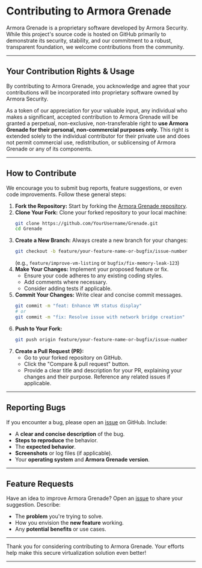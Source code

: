# Contributing to Armora Grenade

Armora Grenade is a proprietary software developed by Armora Security. While this project's source code is hosted on GitHub primarily to demonstrate its security, stability, and our commitment to a robust, transparent foundation, we welcome contributions from the community.

-----

## Your Contribution Rights & Usage

By contributing to Armora Grenade, you acknowledge and agree that your contributions will be incorporated into proprietary software owned by Armora Security.

As a token of our appreciation for your valuable input, any individual who makes a significant, accepted contribution to Armora Grenade will be granted a perpetual, non-exclusive, non-transferable right to **use Armora Grenade for their personal, non-commercial purposes only.** This right is extended solely to the individual contributor for their private use and does not permit commercial use, redistribution, or sublicensing of Armora Grenade or any of its components.

-----

## How to Contribute

We encourage you to submit bug reports, feature suggestions, or even code improvements. Follow these general steps:

1.  **Fork the Repository:** Start by forking the [Armora Grenade repository](https://www.google.com/search?q=https://github.com/Armora-Security/Grenade).
2.  **Clone Your Fork:** Clone your forked repository to your local machine:
    ```bash
    git clone https://github.com/YourUsername/Grenade.git
    cd Grenade
    ```
3.  **Create a New Branch:** Always create a new branch for your changes:
    ```bash
    git checkout -b feature/your-feature-name-or-bugfix/issue-number
    ```
    (e.g., `feature/improve-vm-listing` or `bugfix/fix-memory-leak-123`)
4.  **Make Your Changes:** Implement your proposed feature or fix.
      * Ensure your code adheres to any existing coding styles.
      * Add comments where necessary.
      * Consider adding tests if applicable.
5.  **Commit Your Changes:** Write clear and concise commit messages.
    ```bash
    git commit -m "feat: Enhance VM status display"
    # or
    git commit -m "fix: Resolve issue with network bridge creation"
    ```
6.  **Push to Your Fork:**
    ```bash
    git push origin feature/your-feature-name-or-bugfix/issue-number
    ```
7.  **Create a Pull Request (PR):**
      * Go to your forked repository on GitHub.
      * Click the "Compare & pull request" button.
      * Provide a clear title and description for your PR, explaining your changes and their purpose. Reference any related issues if applicable.

-----

## Reporting Bugs

If you encounter a bug, please open an [issue](https://www.google.com/search?q=https://github.com/Armora-Security/Grenade/issues) on GitHub. Include:

  * A **clear and concise description** of the bug.
  * **Steps to reproduce** the behavior.
  * The **expected behavior**.
  * **Screenshots** or log files (if applicable).
  * Your **operating system** and **Armora Grenade version**.

-----

## Feature Requests

Have an idea to improve Armora Grenade? Open an [issue](https://www.google.com/search?q=https://github.com/Armora-Security/Grenade/issues) to share your suggestion. Describe:

  * The **problem** you're trying to solve.
  * How you envision the **new feature** working.
  * Any **potential benefits** or use cases.

-----

Thank you for considering contributing to Armora Grenade. Your efforts help make this secure virtualization solution even better\!

-----
